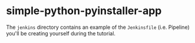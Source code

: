 # simple-python-pyinstaller-app


The `jenkins` directory contains an example of the `Jenkinsfile` (i.e. Pipeline)
you'll be creating yourself during the tutorial.
